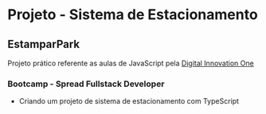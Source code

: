 # Projeto - Sistema de Estacionamento

## EstamparPark

Projeto prático referente as aulas de JavaScript pela [Digital Innovation One](https://web.dio.me/)

### Bootcamp - Spread Fullstack Developer

- Criando um projeto de sistema de estacionamento com TypeScript